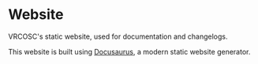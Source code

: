 # Website

VRCOSC's static website, used for documentation and changelogs.

This website is built using [Docusaurus](https://docusaurus.io/), a modern static website generator.